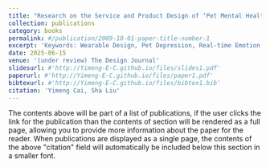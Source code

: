 ```yaml
---
title: "Research on the Service and Product Design of ‘Pet Mental Health Detection and Prevention’ Wearable Product"
collection: publications
category: books
permalink: #/publication/2009-10-01-paper-title-number-1
excerpt: 'Keywords: Wearable Design, Pet Depression, Real-time Emotion Detection, Animal Behavior, Human Animal Interaction\nPet mental health is increasingly recognized as a crucial aspect of overall pet well-being and a key determinant of the quality of life for both pets and their owners (pet-owner interaction). Recent societal initiatives and regulations highlight the growing importance of addressing pet emotional needs. Studies indicate that advanced technologies, such as wearable devices and machine learning, hold significant potential for real-time monitoring and enhancement of pet mental health. This research offers a powerful approach to anticipate future possibilities by visualizing detailed information through wearable product and UX/UI design. We present a set of design research methods engaging pet owners in various empathy activities and a design process to translate their needs into visual concepts for future pet mental health monitoring devices that are user-friendly and more likely to be adopted.'
date: 2025-06-15
venue: '(under review) The Design Journal'
slidesurl: #'http://Yimeng-E-C.github.io/files/slides1.pdf'
paperurl: #'http://Yimeng-E-C.github.io/files/paper1.pdf'
bibtexurl: #'http://Yimeng-E-C.github.io/files/bibtex1.bib'
citation: 'Yimeng Cai, Sha Liu'
---
```

The contents above will be part of a list of publications, if the user clicks the link for the publication than the contents of section will be rendered as a full page, allowing you to provide more information about the paper for the reader. When publications are displayed as a single page, the contents of the above "citation" field will automatically be included below this section in a smaller font.
